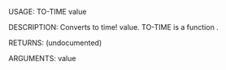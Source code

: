 USAGE:
     TO-TIME value 

DESCRIPTION:
     Converts to time! value.
     TO-TIME is a function .

RETURNS:
    (undocumented)

ARGUMENTS:
    value
